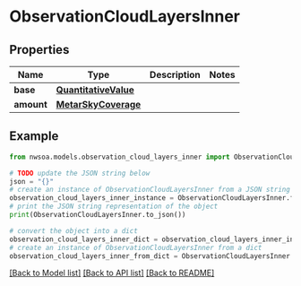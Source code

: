 # ObservationCloudLayersInner


## Properties

Name | Type | Description | Notes
------------ | ------------- | ------------- | -------------
**base** | [**QuantitativeValue**](QuantitativeValue.md) |  | 
**amount** | [**MetarSkyCoverage**](MetarSkyCoverage.md) |  | 

## Example

```python
from nwsoa.models.observation_cloud_layers_inner import ObservationCloudLayersInner

# TODO update the JSON string below
json = "{}"
# create an instance of ObservationCloudLayersInner from a JSON string
observation_cloud_layers_inner_instance = ObservationCloudLayersInner.from_json(json)
# print the JSON string representation of the object
print(ObservationCloudLayersInner.to_json())

# convert the object into a dict
observation_cloud_layers_inner_dict = observation_cloud_layers_inner_instance.to_dict()
# create an instance of ObservationCloudLayersInner from a dict
observation_cloud_layers_inner_from_dict = ObservationCloudLayersInner.from_dict(observation_cloud_layers_inner_dict)
```
[[Back to Model list]](../README.md#documentation-for-models) [[Back to API list]](../README.md#documentation-for-api-endpoints) [[Back to README]](../README.md)


